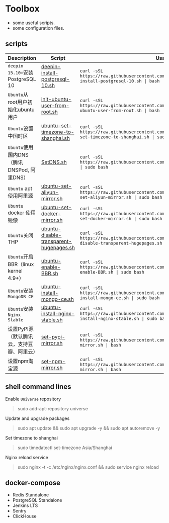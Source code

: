 Toolbox
===
* some useful scripts.
* some configuration files.

scripts
---

Description | Script| Usage
---|---|---
`deepin 15.10+`安装 PostgreSQL 10 | [deepin-install-postgresql-10.sh](https://raw.githubusercontent.com/ldsink/toolbox/master/deepin-install-postgresql-10.sh) | `curl -sSL https://raw.githubusercontent.com/ldsink/toolbox/master/deepin-install-postgresql-10.sh \| bash`
`Ubuntu`从root用户初始化ubuntu用户 | [init-ubuntu-user-from-root.sh](https://raw.githubusercontent.com/ldsink/toolbox/master/init-ubuntu-user-from-root.sh) | `curl -sSL https://raw.githubusercontent.com/ldsink/toolbox/master/init-ubuntu-user-from-root.sh \| bash`
`Ubuntu`设置中国时区 | [ubuntu-set-timezone-to-shanghai.sh](https://raw.githubusercontent.com/ldsink/toolbox/master/ubuntu-set-timezone-to-shanghai.sh) | `curl -sSL https://raw.githubusercontent.com/ldsink/toolbox/master/ubuntu-set-timezone-to-shanghai.sh \| sudo bash`
`Ubuntu`使用国内DNS（腾讯DNSPod, 阿里DNS） | [SetDNS.sh](https://raw.githubusercontent.com/ldsink/toolbox/master/SetDNS.sh) | `curl -sSL https://raw.githubusercontent.com/ldsink/toolbox/master/SetDNS.sh \| sudo bash`
`Ubuntu` apt 使用阿里源 | [ubuntu-set-aliyun-mirror.sh](https://raw.githubusercontent.com/ldsink/toolbox/master/ubuntu-set-aliyun-mirror.sh) | `curl -sSL https://raw.githubusercontent.com/ldsink/toolbox/master/ubuntu-set-aliyun-mirror.sh \| sudo bash`
`Ubuntu` docker 使用镜像 | [ubuntu-set-docker-mirror.sh](https://raw.githubusercontent.com/ldsink/toolbox/master/ubuntu-set-docker-mirror.sh) | `curl -sSL https://raw.githubusercontent.com/ldsink/toolbox/master/ubuntu-set-docker-mirror.sh \| sudo bash`
`Ubuntu`关闭THP | [ubuntu-disable-transparent-hugepages.sh](https://raw.githubusercontent.com/ldsink/toolbox/master/ubuntu-disable-transparent-hugepages.sh) | `curl -sSL https://raw.githubusercontent.com/ldsink/toolbox/master/ubuntu-disable-transparent-hugepages.sh \| sudo bash`
`Ubuntu`开启BBR（linux kernel 4.9+） | [ubuntu-enable-BBR.sh](https://raw.githubusercontent.com/ldsink/toolbox/master/ubuntu-enable-BBR.sh) | `curl -sSL https://raw.githubusercontent.com/ldsink/toolbox/master/ubuntu-enable-BBR.sh \| sudo bash`
`Ubuntu`安装`MongoDB CE` | [ubuntu-install-mongo-ce.sh](https://raw.githubusercontent.com/ldsink/toolbox/master/ubuntu-install-mongo-ce.sh) | `curl -sSL https://raw.githubusercontent.com/ldsink/toolbox/master/ubuntu-install-mongo-ce.sh \| sudo bash`
`Ubuntu`安装`Nginx Stable` | [ubuntu-install-nginx-stable.sh](https://raw.githubusercontent.com/ldsink/toolbox/master/ubuntu-install-nginx-stable.sh) | `curl -sSL https://raw.githubusercontent.com/ldsink/toolbox/master/ubuntu-install-nginx-stable.sh \| sudo bash`
设置PyPI源（默认腾讯云，支持豆瓣、阿里云） | [set-pypi-mirror.sh](https://raw.githubusercontent.com/ldsink/toolbox/master/set-pypi-mirror.sh) | `curl -sSL https://raw.githubusercontent.com/ldsink/toolbox/master/set-pypi-mirror.sh \| bash`
设置npm淘宝源| [set-npm-mirror.sh](https://raw.githubusercontent.com/ldsink/toolbox/master/set-npm-mirror.sh) | `curl -sSL https://raw.githubusercontent.com/ldsink/toolbox/master/set-npm-mirror.sh \| bash`

shell command lines
---

Enable `Universe` repository
> sudo add-apt-repository universe

Update and upgrade packages
> sudo apt update && sudo apt upgrade -y && sudo apt autoremove -y

Set timezone to shanghai
> sudo timedatectl set-timezone Asia/Shanghai

Nginx reload service
> sudo nginx -t -c /etc/nginx/nginx.conf && sudo service nginx reload

docker-compose
---

* Redis Standalone
* PostgreSQL Standalone
* Jenkins LTS
* Sentry
* ClickHouse
